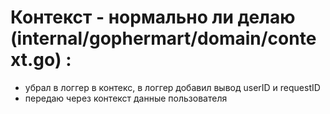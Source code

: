 # Контекст - нормально ли делаю (internal/gophermart/domain/context.go) :
- убрал в логгер в контекс, в логгер добавил вывод userID и requestID
- передаю через контекст данные пользователя







